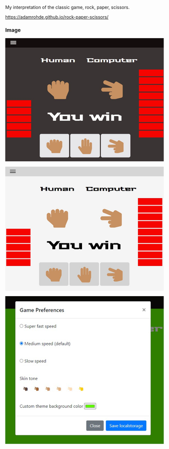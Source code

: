 
My interpretation of the classic game, rock, paper, scissors. 

https://adamrohde.github.io/rock-paper-scissors/


### Image
![alt text](https://github.com/adamRohde/rock-paper-scissors/blob/master/res/RPS%20dark%20preview.jpg)

![alt text](https://github.com/adamRohde/rock-paper-scissors/blob/master/res/RPS%20light%20preview.jpg)

![alt text](https://github.com/adamRohde/rock-paper-scissors/blob/master/res/RPS%20game%20preferences.jpg)



